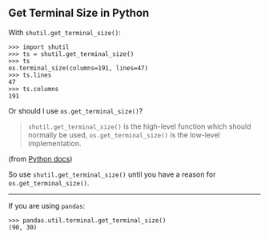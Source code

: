 Get Terminal Size in Python
---------------------------

With `shutil.get_terminal_size()`:

```
>>> import shutil
>>> ts = shutil.get_terminal_size()
>>> ts
os.terminal_size(columns=191, lines=47)
>>> ts.lines
47
>>> ts.columns
191
```

Or should I use `os.get_terminal_size()`?


> `shutil.get_terminal_size()` is the high-level function which should normally be used, `os.get_terminal_size()` is the low-level implementation.

(from [Python docs](https://docs.python.org/3/library/os.html#os.get_terminal_size))

So use `shutil.get_terminal_size()` until you have a reason for `os.get_terminal_size()`.


------------------------------------------------------

If you are using `pandas`:

    >>> pandas.util.terminal.get_terminal_size()
    (90, 30)
